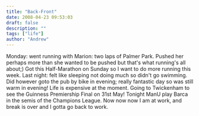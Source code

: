 ```yaml
---
title: "Back-Front"
date: 2008-04-23 09:53:03
draft: false
description: ""
tags: ["life"]
author: "Andrew"
---
```


Monday: went running with Marion: two laps of Palmer Park. Pushed her perhaps more than she wanted to be pushed but that's what running's all about;) Got this Half-Marathon on Sunday so I want to do more running this week. Last night: felt like sleeping not doing much so didn't go swimming. Did however goto the pub by bike in evening; really fantastic day so was still warm in evening! Life is expensive at the moment. Going to Twickenham to see the Guinness Premiership Final on 31st May! Tonight ManU play Barca in the semis of the Champions League. Now now now I am at work, and break is over and I gotta go back to work.
